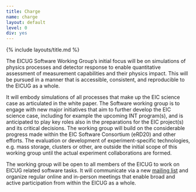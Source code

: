 ```yaml
---
title: Charge
name: charge
layout: default
level: 0
div: yes
---
```

{% include layouts/title.md %}

The EICUG Software Working Group’s initial focus will be on
simulations of physics processes and detector response to enable
quantitative assessment of measurement capabilities and their physics
impact. This will be pursued in a manner that is accessible,
consistent, and reproducible to the EICUG as a whole.

It will embody simulations of all processes that make up the EIC
science case as articulated in the white paper. The Software working
group is to engage with new major initiatives that aim to further
develop the EIC science case, including for example the upcoming INT
program(s), and is anticipated to play key roles also in the
preparations for the EIC project(s) and its critical decisions. The
working group will build on the considerable progress made within the
EIC Software Consortium (eRD20) and other efforts. The evaluation or
development of experiment-specific technologies, e.g. mass storage,
clusters or other, are outside the initial scope of this working group
until the actual experiment collaborations are formed.

The working group will be open to all members of the EICUG to work on
EICUG related software tasks. It will communicate via a new [mailing
list](mailto:eicug-software@eicug.org) and organize regular online and
in-person meetings that enable broad and active participation from
within the EICUG as a whole. 
